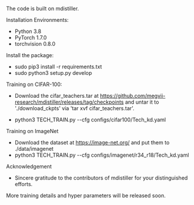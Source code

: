 The code is built on mdistiller.

Installation
Environments:

- Python 3.8
- PyTorch 1.7.0
- torchvision 0.8.0

Install the package:

- sudo pip3 install -r requirements.txt
- sudo python3 setup.py develop

Training on CIFAR-100:
- Download the cifar_teachers.tar at https://github.com/megvii-research/mdistiller/releases/tag/checkpoints and untar it to './download_ckpts' via 'tar xvf cifar_teachers.tar'.

- python3 TECH_TRAIN.py --cfg configs/cifar100/Tech_kd.yaml 

Training on ImageNet
- Download the dataset at https://image-net.org/ and put them to ./data/imagenet
- python3 TECH_TRAIN.py --cfg configs/imagenet/r34_r18/Tech_kd.yaml

Acknowledgement
- Sincere gratitude to the contributors of mdistiller for your distinguished efforts.

More training details and hyper parameters will be released soon.